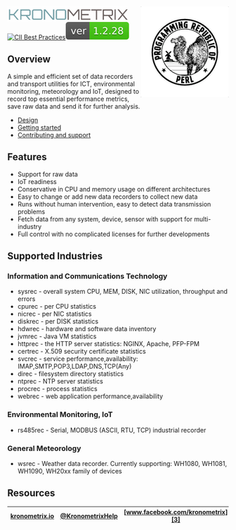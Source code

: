 <img src="https://github.com/kronometrix/recording/blob/master/docs/img/k-logo.png" align="left" height="35" width="275" />
<img src="https://github.com/kronometrix/recording/blob/master/docs/img/perl_logo.png" align="right" />
<br/>

[![CII Best Practices](https://bestpractices.coreinfrastructure.org/projects/1855/badge)](https://bestpractices.coreinfrastructure.org/projects/1855)<img src="https://github.com/kronometrix/recording/blob/master/docs/img/ver-prod-brightgreen.svg"/>

## Overview

A simple and efficient set of data recorders and transport utilities for ICT, 
environmental monitoring, meteorology and IoT, designed to record top essential 
performance metrics, save raw data and send it for further analysis.

* [Design](docs/design.md)
* [Getting started](docs/start.md)
* [Contributing and support](docs/contributing.md)

## Features

* Support for raw data
* IoT readiness
* Conservative in CPU and memory usage on different architectures 
* Easy to change or add new data recorders to collect new data 
* Runs without human intervention, easy to detect data transmission problems
* Fetch data from any system, device, sensor with support for multi-industry
* Full control with no complicated licenses for further developments 

## Supported Industries

### Information and Communications Technology

 * sysrec - overall system CPU, MEM, DISK, NIC utilization, throughput and errors
 * cpurec - per CPU statistics
 * nicrec - per NIC statistics
 * diskrec - per DISK statistics
 * hdwrec - hardware and software data inventory
 * jvmrec - Java VM statistics
 * httprec - the HTTP server statistics: NGINX, Apache, PFP-FPM
 * certrec - X.509 security certificate statistics
 * svcrec - service performance,availability: IMAP,SMTP,POP3,LDAP,DNS,TCP(Any)
 * direc - filesystem directory statistics
 * ntprec - NTP server statistics
 * procrec - process statistics
 * webrec - web application performance,availability

### Environmental Monitoring, IoT

 * rs485rec - Serial, MODBUS (ASCII, RTU, TCP) industrial recorder
 
### General Meteorology

 * wsrec - Weather data recorder. Currently supporting: WH1080, WH1081, WH1090, WH20xx family of devices

  
## Resources

| [kronometrix.io][1] | [@KronometrixHelp][2] | [www.facebook.com/kronometrix][3] |
| ----------------------- | ------------- | --------------------- |

[1]: https://kronometrix.io/
[2]: https://twitter.com/KronometrixHelp
[3]: https://www.facebook.com/kronometrix
